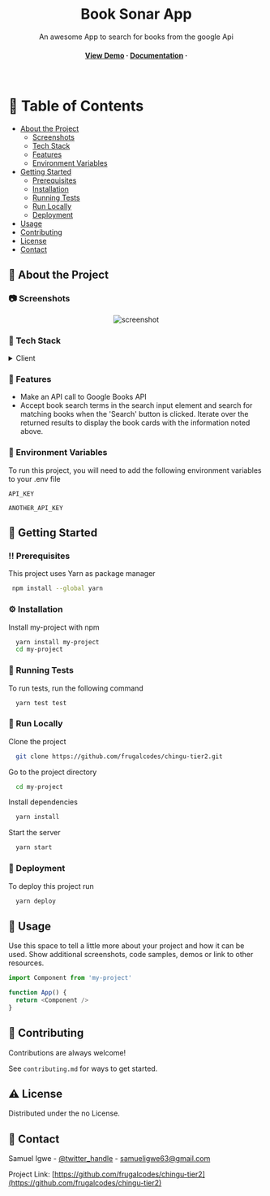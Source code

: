 <!--
Hey, thanks for using the awesome-readme-template template.  
If you have any enhancements, then fork this project and create a pull request 
or just open an issue with the label "enhancement".

Don't forget to give this project a star for additional support ;)
Maybe you can mention me or this repo in the acknowledgements too
-->
<div align="center">

  
  <h1>Book Sonar App</h1>
  
  <p>
    An awesome App to search for books from the google Api 
  </p>

   
<h4>
    <a href="https://frugalcodes.github.io/chingu-tier2/">View Demo</a>
  <span> · </span>
    <a href="https://github.com/chingu-voyages/soloproject-tier2-bookfinder">Documentation</a>
  <span> · </span>
</div>

<br />

<!-- Table of Contents -->
# :notebook_with_decorative_cover: Table of Contents

- [About the Project](#star2-about-the-project)
  * [Screenshots](#camera-screenshots)
  * [Tech Stack](#space_invader-tech-stack)
  * [Features](#dart-features)
  * [Environment Variables](#key-environment-variables)
- [Getting Started](#toolbox-getting-started)
  * [Prerequisites](#bangbang-prerequisites)
  * [Installation](#gear-installation)
  * [Running Tests](#test_tube-running-tests)
  * [Run Locally](#running-run-locally)
  * [Deployment](#triangular_flag_on_post-deployment)
- [Usage](#eyes-usage)
- [Contributing](#wave-contributing)
- [License](#warning-license)
- [Contact](#handshake-contact)

  

<!-- About the Project -->
## :star2: About the Project


<!-- Screenshots -->
### :camera: Screenshots

<div align="center"> 
  <img src="https://web.facebook.com/photo/?fbid=763673401504836&set=a.136722754199907" alt="screenshot" />
</div>


<!-- TechStack -->
### :space_invader: Tech Stack

<details>
  <summary>Client</summary>
  <ul>
    
    <li><a href="https://reactjs.org/">React.js</a></li>
    
  </ul>
</details>



<!-- Features -->
### :dart: Features

- Make an API call to Google Books API 
- Accept book search terms in the search input element and search for matching books when the 'Search' button is clicked. Iterate over the returned results to display the book cards with the information noted above.



<!-- Env Variables -->
### :key: Environment Variables

To run this project, you will need to add the following environment variables to your .env file

`API_KEY`

`ANOTHER_API_KEY`

<!-- Getting Started -->
## 	:toolbox: Getting Started

<!-- Prerequisites -->
### :bangbang: Prerequisites

This project uses Yarn as package manager

```bash
 npm install --global yarn
```

<!-- Installation -->
### :gear: Installation

Install my-project with npm

```bash
  yarn install my-project
  cd my-project
```
   
<!-- Running Tests -->
### :test_tube: Running Tests

To run tests, run the following command

```bash
  yarn test test
```

<!-- Run Locally -->
### :running: Run Locally

Clone the project

```bash
  git clone https://github.com/frugalcodes/chingu-tier2.git
```

Go to the project directory

```bash
  cd my-project
```

Install dependencies

```bash
  yarn install
```

Start the server

```bash
  yarn start
```


<!-- Deployment -->
### :triangular_flag_on_post: Deployment

To deploy this project run

```bash
  yarn deploy
```


<!-- Usage -->
## :eyes: Usage

Use this space to tell a little more about your project and how it can be used. Show additional screenshots, code samples, demos or link to other resources.


```javascript
import Component from 'my-project'

function App() {
  return <Component />
}
```




<!-- Contributing -->
## :wave: Contributing

<a href="https://github.com/frugalcodes/chingu-tier2/graphs/contributors">
  
</a>


Contributions are always welcome!

See `contributing.md` for ways to get started.



<!-- License -->
## :warning: License

Distributed under the no License.


<!-- Contact -->
## :handshake: Contact

Samuel Igwe - [@twitter_handle](https://twitter.com/buyfrugal) - samueligwe63@gmail.com

Project Link: [https://github.com/frugalcodes/chingu-tier2](https://github.com/frugalcodes/chingu-tier2)
